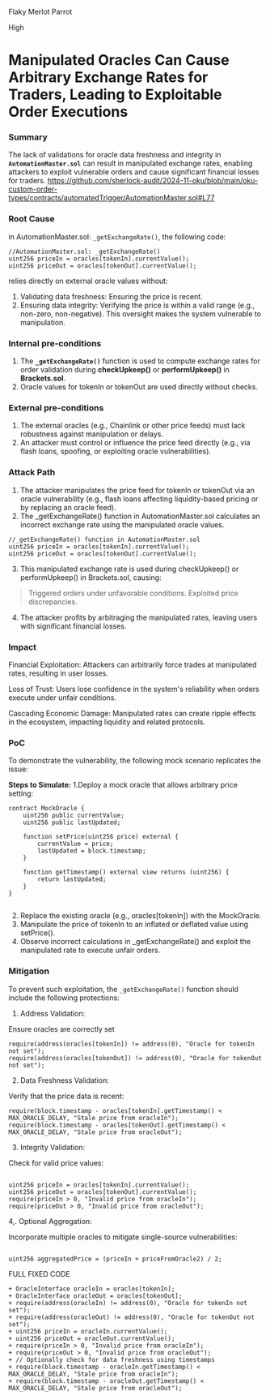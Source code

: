 Flaky Merlot Parrot

High

# Manipulated Oracles Can Cause Arbitrary Exchange Rates for Traders, Leading to Exploitable Order Executions

### Summary

The lack of validations for oracle data freshness and integrity in **`AutomationMaster.sol`** can result in manipulated exchange rates, enabling attackers to exploit vulnerable orders and cause significant financial losses for traders.
https://github.com/sherlock-audit/2024-11-oku/blob/main/oku-custom-order-types/contracts/automatedTrigger/AutomationMaster.sol#L77

### Root Cause

in AutomationMaster.sol: `_getExchangeRate()`, the following code:

```solidity
//AutomationMaster.sol: _getExchangeRate()
uint256 priceIn = oracles[tokenIn].currentValue();
uint256 priceOut = oracles[tokenOut].currentValue();
```
relies directly on external oracle values without:

1. Validating data freshness: Ensuring the price is recent.
2. Ensuring data integrity: Verifying the price is within a valid range (e.g., non-zero, non-negative). This oversight makes the system vulnerable to manipulation.

### Internal pre-conditions

1. The **`_getExchangeRate()`** function is used to compute exchange rates for order validation during **checkUpkeep()** or **performUpkeep()** in **Brackets.sol**.
2. Oracle values for tokenIn or tokenOut are used directly without checks.


### External pre-conditions

1. The external oracles (e.g., Chainlink or other price feeds) must lack robustness against manipulation or delays.
2. An attacker must control or influence the price feed directly (e.g., via flash loans, spoofing, or exploiting oracle vulnerabilities).

### Attack Path

1. The attacker manipulates the price feed for tokenIn or tokenOut via an oracle vulnerability (e.g., flash loans affecting liquidity-based pricing or by replacing an oracle feed).
2. The _getExchangeRate() function in AutomationMaster.sol calculates an incorrect exchange rate using the manipulated oracle values.

```solidity
//_getExchangeRate() function in AutomationMaster.sol 
uint256 priceIn = oracles[tokenIn].currentValue();
uint256 priceOut = oracles[tokenOut].currentValue();
```
3. This manipulated exchange rate is used during checkUpkeep() or performUpkeep() in Brackets.sol, causing:

> Triggered orders under unfavorable conditions.
> Exploited price discrepancies.

4. The attacker profits by arbitraging the manipulated rates, leaving users with significant financial losses.


### Impact

Financial Exploitation:
Attackers can arbitrarily force trades at manipulated rates, resulting in user losses.

Loss of Trust:
Users lose confidence in the system's reliability when orders execute under unfair conditions.

Cascading Economic Damage:
Manipulated rates can create ripple effects in the ecosystem, impacting liquidity and related protocols.

### PoC

To demonstrate the vulnerability, the following mock scenario replicates the issue:

**Steps to Simulate:**
1.Deploy a mock oracle that allows arbitrary price setting:

```solidity
contract MockOracle {
    uint256 public currentValue;
    uint256 public lastUpdated;

    function setPrice(uint256 price) external {
        currentValue = price;
        lastUpdated = block.timestamp;
    }

    function getTimestamp() external view returns (uint256) {
        return lastUpdated;
    }
}


```

2. Replace the existing oracle (e.g., oracles[tokenIn]) with the MockOracle.
3. Manipulate the price of tokenIn to an inflated or deflated value using setPrice().
4. Observe incorrect calculations in _getExchangeRate() and exploit the manipulated rate to execute unfair orders.


### Mitigation

To prevent such exploitation, the `_getExchangeRate()` function should include the following protections:

1. Address Validation:

Ensure oracles are correctly set
```solidity
require(address(oracles[tokenIn]) != address(0), "Oracle for tokenIn not set");
require(address(oracles[tokenOut]) != address(0), "Oracle for tokenOut not set");
```

2. Data Freshness Validation:

Verify that the price data is recent:
```solidity
require(block.timestamp - oracles[tokenIn].getTimestamp() < MAX_ORACLE_DELAY, "Stale price from oracleIn");
require(block.timestamp - oracles[tokenOut].getTimestamp() < MAX_ORACLE_DELAY, "Stale price from oracleOut");

```

3. Integrity Validation:

Check for valid price values:

```solidity

uint256 priceIn = oracles[tokenIn].currentValue();
uint256 priceOut = oracles[tokenOut].currentValue();
require(priceIn > 0, "Invalid price from oracleIn");
require(priceOut > 0, "Invalid price from oracleOut");

```

4,. Optional Aggregation:

Incorporate multiple oracles to mitigate single-source vulnerabilities:
```solidity

uint256 aggregatedPrice = (priceIn + priceFromOracle2) / 2;
```

FULL FIXED CODE
```solidity
+ OracleInterface oracleIn = oracles[tokenIn];
+ OracleInterface oracleOut = oracles[tokenOut];
+ require(address(oracleIn) != address(0), "Oracle for tokenIn not set");
+ require(address(oracleOut) != address(0), "Oracle for tokenOut not set");
+ uint256 priceIn = oracleIn.currentValue();
+ uint256 priceOut = oracleOut.currentValue();
+ require(priceIn > 0, "Invalid price from oracleIn");
+ require(priceOut > 0, "Invalid price from oracleOut");
+ // Optionally check for data freshness using timestamps
+ require(block.timestamp - oracleIn.getTimestamp() < MAX_ORACLE_DELAY, "Stale price from oracleIn");
+ require(block.timestamp - oracleOut.getTimestamp() < MAX_ORACLE_DELAY, "Stale price from oracleOut");

```